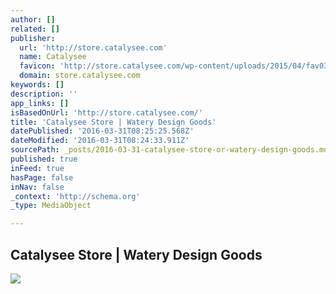 ```yaml
---
author: []
related: []
publisher:
  url: 'http://store.catalysee.com'
  name: Catalysee
  favicon: 'http://store.catalysee.com/wp-content/uploads/2015/04/fav03-16x16.png'
  domain: store.catalysee.com
keywords: []
description: ''
app_links: []
isBasedOnUrl: 'http://store.catalysee.com/'
title: 'Catalysee Store | Watery Design Goods'
datePublished: '2016-03-31T08:25:25.568Z'
dateModified: '2016-03-31T08:24:33.911Z'
sourcePath: _posts/2016-03-31-catalysee-store-or-watery-design-goods.md
published: true
inFeed: true
hasPage: false
inNav: false
_context: 'http://schema.org'
_type: MediaObject

---
```

<article style=""><h1>Catalysee Store | Watery Design Goods</h1><img src="http://store.catalysee.com/wp-content/uploads/2016/02/bundle4-600x600.jpg" /></article>